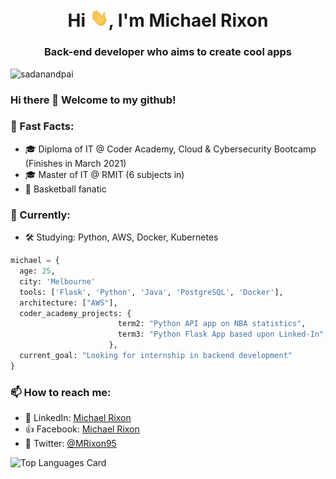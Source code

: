 <h1 align="center">Hi <img src="https://raw.githubusercontent.com/ABSphreak/ABSphreak/master/gifs/Hi.gif" width="30px">, I'm Michael Rixon</h1>
<h3 align="center">Back-end developer who aims to create cool apps</h3>
<p align="left"> <img src="https://komarev.com/ghpvc/?username=mrixon95" alt="sadanandpai" /> </p>

### Hi there 👋 Welcome to my github!

### 🌟 Fast Facts: ###

- 🎓 Diploma of IT @ Coder Academy, Cloud & Cybersecurity Bootcamp (Finishes in March 2021)
- 🎓 Master of IT @ RMIT (6 subjects in)
- 🏀 Basketball fanatic


### 📅 Currently: ###

- 🛠 Studying: Python, AWS, Docker, Kubernetes


```python
michael = {
  age: 25,
  city: 'Melbourne'
  tools: ['Flask', 'Python', 'Java', 'PostgreSQL', 'Docker'],
  architecture: ["AWS"],
  coder_academy_projects: {
                        term2: "Python API app on NBA statistics",
                        term3: "Python Flask App based upon Linked-In",
                      },
  current_goal: "Looking for internship in backend development"
}
```


### 📫 How to reach me: ###

- 👥 LinkedIn: [Michael Rixon](https://www.linkedin.com/in/michael-rixon-188934126/)
- 👍 Facebook: [Michael Rixon](https://www.facebook.com/mrixon1/) 
- 🐤 Twitter: [@MRixon95](https://twitter.com/MRixon95)



![Top Languages Card](https://github-readme-stats.vercel.app/api/top-langs/?username=mrixon95&layout=compact&theme=radical)
